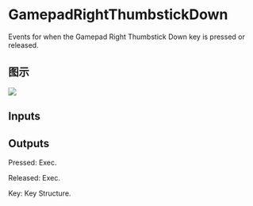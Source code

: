 # GamepadRightThumbstickDown

Events for when the Gamepad Right Thumbstick Down key is pressed or released.

## 图示

![]($-20221218-19223844.png)

## Inputs

## Outputs

Pressed: Exec.

Released: Exec.

Key: Key Structure.

